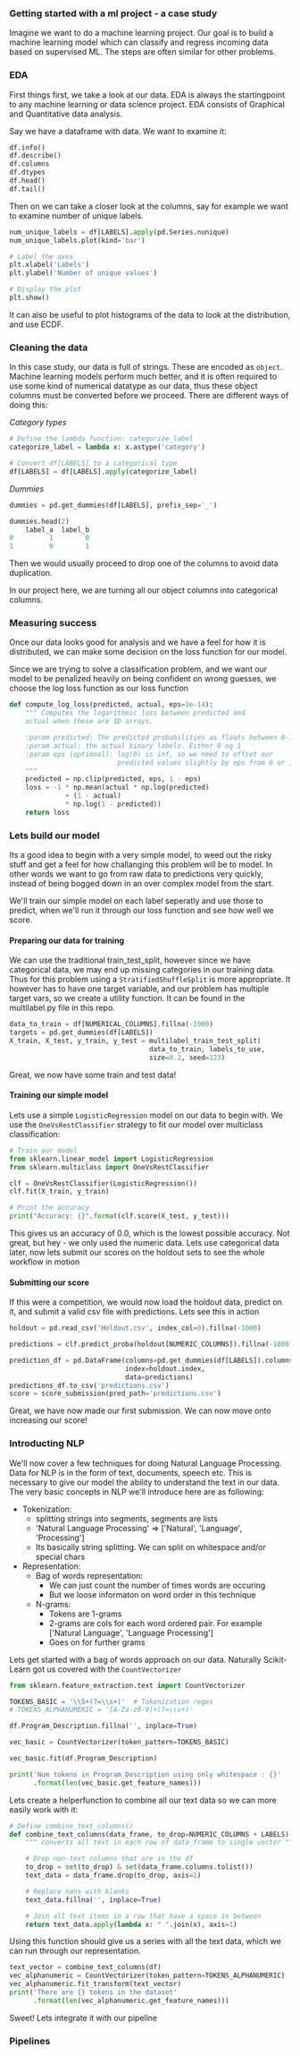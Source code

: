 ### Getting started with a ml project - a case study

Imagine we want to do a machine learning project. Our goal is to build
a machine learning model which can classify and regress incoming data based on
supervised ML. The steps are often similar for other problems.

### EDA

First things first, we take a look at our data.  EDA is always the
startingpoint to any machine learning or data science project.  EDA consists
of Graphical and Quantitative data analysis.

Say we have a dataframe with data.  We want to examine it:

```python
df.info()
df.describe()
df.columns
df.dtypes
df.head()
df.tail()
```

Then on we can take a closer look at the columns, say for example we want to
examine number of unique labels.

```python
num_unique_labels = df[LABELS].apply(pd.Series.nunique)
num_unique_labels.plot(kind='bar')

# Label the axes
plt.xlabel('Labels')
plt.ylabel('Number of unique values')

# Display the plot
plt.show()
```

It can also be useful to plot histograms of the data to look at the
distribution, and use ECDF.

### Cleaning the data

In this case study, our data is full of strings. These are encoded as `object`.
Machine learning models perform much better, and it is often required to use
some kind of numerical datatype as our data, thus these object columns must be
converted before we proceed. There are different ways of doing this:

*Category types*

```python
# Define the lambda function: categorize_label
categorize_label = lambda x: x.astype('category')

# Convert df[LABELS] to a categorical type
df[LABELS] = df[LABELS].apply(categorize_label)
```

*Dummies*
```python
dummies = pd.get_dummies(df[LABELS], prefix_sep='_')

dummies.head(2)
    label_a  label_b
0         1        0
1         0        1
```
Then we would usually proceed to drop one of the columns to avoid data
duplication.

In our project here, we are turning all our object columns into categorical
columns.

### Measuring success

Once our data looks good for analysis and we have a feel for how it is
distributed, we can make some decision on the loss function for our model.

Since we are trying to solve a classification problem, and we want our model to
be penalized heavily on being confident on wrong guesses, we choose the log
loss function as our loss function

```python
def compute_log_loss(predicted, actual, eps=1e-14):
    """ Computes the logarithmic loss between predicted and
    actual when these are 1D arrays.

    :param predicted: The predicted probabilities as floats between 0-1
    :param actual: the actual binary labels. Either 0 og 1
    :param eps (optional): log(0) is inf, so we need to offset our
                           predicted values slightly by eps from 0 or 1.
    """
    predicted = np.clip(predicted, eps, 1 - eps)
    loss = -1 * np.mean(actual * np.log(predicted)
              + (1 - actual)
              * np.log(1 - predicted))
    return loss
```

### Lets build our model

Its a good idea to begin with a very simple model, to weed out the risky stuff
and get a feel for how challanging this problem will be to model.  In other
words we want to go from raw data to predictions very quickly, instead of being
bogged down in an over complex model from the start.

We'll train our simple model on each label seperatly and use those to predict,
when we'll run it through our loss function and see how well we score.

#### Preparing our data for training

We can use the traditional train_test_split, however since we have categorical
data, we may end up missing categories in our training data. Thus for this
problem using a `StratifiedShuffleSplit` is more appropriate.  It however has
to have one target variable, and our problem has multiple target vars, so we
create a utility function.  It can be found in the multilabel.py file in this
repo.


```python
data_to_train = df[NUMERICAL_COLUMNS].fillna(-1000)
targets = pd.get_dummies(df[LABELS])
X_train, X_test, y_train, y_test = multilabel_train_test_split(
                                   data_to_train, labels_to_use,
                                   size=0.2, seed=123)
```

Great, we now have some train and test data!

#### Training our simple model

Lets use a simple `LogisticRegression` model on our data to begin with. We use
the `OneVsRestClassifier` strategy to fit our model over multiclass
classification:

```python
# Train our model
from sklearn.linear_model import LogisticRegression
from sklearn.multiclass import OneVsRestClassifier

clf = OneVsRestClassifier(LogisticRegression())
clf.fit(X_train, y_train)

# Print the accuracy
print("Accuracy: {}".format(clf.score(X_test, y_test)))
```

This gives us an accuracy of 0.0, which is the lowest possible accuracy.  Not
great, but hey - we only used the numeric data.  Lets use categorical data
later, now lets submit our scores on the holdout sets to see the whole workflow
in motion

#### Submitting our score

If this were a competition, we would now load the holdout data, predict on it,
and submit a valid csv file with predictions.  Lets see this in action

```python
holdout = pd.read_csv('Holdout.csv', index_col=0).fillna(-1000)

predictions = clf.predict_proba(holdout[NUMERIC_COLUMNS]).fillna(-1000)

prediction_df = pd.DataFrame(columns=pd.get_dummies(df[LABELS]).columns,
                             index=holdout.index,
                             data=predictions)
predictions_df.to_csv('predictions.csv')
score = score_submission(pred_path='predictions.csv')
```

Great, we have now made our first submission.  We can now move onto increasing
our score!

### Introducting NLP

We'll now cover a few techniques for doing Natural Language Processing. Data
for NLP is in the form of text, documents, speech etc.  This is necessary to
give our model the ability to understand the text in our data.  The very basic
concepts in NLP we'll introduce here are as following:

- Tokenization: 
    * splitting strings into segments, segments are lists
    * 'Natural Language Processing' => ['Natural', 'Language', 'Processing']
    * Its basically string splitting.  We can split on whitespace and/or
      special chars
- Representation:
    * Bag of words representation:
        - We can just count the number of times words are occuring
        - But we loose informaton on word order in this technique
    * N-grams:
        - Tokens are 1-grams
        - 2-grams are cols for each word ordered pair.  For example 
          ['Natural Language', 'Language Processing']
        - Goes on for further grams

Lets get started with a bag of words approach on our data.  Naturally
Scikit-Learn got us covered with the `CountVectorizer`

```python
from sklearn.feature_extraction.text import CountVectorizer

TOKENS_BASIC = '\\S+(?=\\s+)'  # Tokenization regex
# TOKENS_ALPHANUMERIC = '[A-Za-z0-9]+(?=\\s+)'

df.Program_Description.fillna('', inplace=True)

vec_basic = CountVectorizer(token_pattern=TOKENS_BASIC)

vec_basic.fit(df.Program_Description)

print('Num tokens in Program_Description using only whitespace : {}'
      .format(len(vec_basic.get_feature_names)))
```


Lets create a helperfunction to combine all our text data so we can more easily
work with it:

```python
# Define combine_text_columns()
def combine_text_columns(data_frame, to_drop=NUMERIC_COLUMNS + LABELS):
    """ converts all text in each row of data_frame to single vector """

    # Drop non-text columns that are in the df
    to_drop = set(to_drop) & set(data_frame.columns.tolist())
    text_data = data_frame.drop(to_drop, axis=1)

    # Replace nans with blanks
    text_data.fillna('', inplace=True)

    # Join all text items in a row that have a space in between
    return text_data.apply(lambda x: " ".join(x), axis=1)
```

Using this function should give us a series with all the text data, which we
can run through our representation.

```python
text_vector = combine_text_columns(df)
vec_alphanumeric = CountVectorizer(token_pattern=TOKENS_ALPHANUMERIC)
vec_alphanumeric.fit_transform(text_vector)
print('There are {} tokens in the dataset'
      .format(len(vec_alphanumeric.get_feature_names)))
```

Sweet! Lets integrate it with our pipeline

### Pipelines
